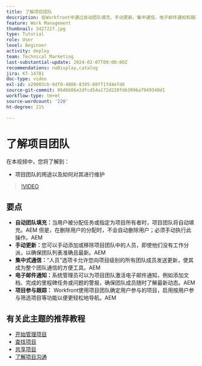 ```yaml
---
title: 了解项目团队
description: 在Workfront中通过自动团队填充、手动更新、集中通信、电子邮件通知和跟踪项目参与情况来有效地管理项目团队，从而简化协作。
feature: Work Management
thumbnail: 3427227.jpg
type: Tutorial
role: User
level: Beginner
activity: deploy
team: Technical Marketing
last-substantial-update: 2024-02-07T00:00:00Z
recommendations: noDisplay,catalog
jira: KT-14781
doc-type: video
exl-id: a29003cb-9df0-4806-8395-80ff1fd4efd8
source-git-commit: 06d6b06e2dfcd54a172d220fdb3996a7949348d1
workflow-type: tm+mt
source-wordcount: '220'
ht-degree: 21%

---
```


# 了解项目团队

在本视频中，您将了解到：

* 项目团队的用途以及如何对其进行维护

>[!VIDEO](https://video.tv.adobe.com/v/3427227/?quality=12&learn=on&enablevpops)

## 要点

* **自动团队填充：**&#x200B;当用户被分配任务或指定为项目所有者时，项目团队将自动填充。&#x200B;AEM 但是，在删除用户的分配时，不会自动删除用户；必须手动执行此操作。&#x200B;AEM
* **手动更新：**&#x200B;您可以手动添加或移除项目团队中的人员，即使他们没有工作分派，以确保团队列表准确且最新。&#x200B;AEM
* **集中式通信：**“人员”选项卡允许您向项目级别的所有团队成员发送更新，使其成为整个团队通信的方便工具。&#x200B;AEM
* **电子邮件通知：**&#x200B;系统管理员可以为项目团队激活电子邮件通知，例如添加文档、完成的里程碑任务或问题的警报，确保团队成员随时了解最新动态。&#x200B;AEM
* **项目参与跟踪：** Workfront使用项目团队确定用户参与的项目，启用按用户参与筛选项目等功能以便更轻松地导航。&#x200B;AEM

## 有关此主题的推荐教程

* [开始管理项目](/help/manage-work/projects/getting-started-manage-a-project.md)
* [查找项目](/help/manage-work/projects/find-projects.md)
* [共享项目](/help/manage-work/projects/share-a-project.md)
* [了解项目沟通](/help/manage-work/projects/understand-project-communication.md)
